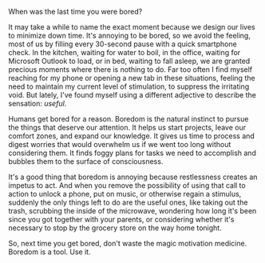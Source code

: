 When was the last time you were bored?

It may take a while to name the exact moment because we design our lives to
minimize down time. It's annoying to be bored, so we avoid the feeling, most of
us by filling every 30-second pause with a quick smartphone check. In the
kitchen, waiting for water to boil, in the office, waiting for Microsoft
Outlook to load, or in bed, waiting to fall asleep, we are granted precious
moments where there is nothing to do. Far too often I find myself reaching for
my phone or opening a new tab in these situations, feeling the need to maintain
my current level of stimulation, to suppress the irritating void. But lately,
I've found myself using a different adjective to describe the sensation:
*useful*.

Humans get bored for a reason. Boredom is the natural instinct to pursue the
things that deserve our attention. It helps us start projects, leave our
comfort zones, and expand our knowledge. It gives us time to process and digest
worries that would overwhelm us if we went too long without considering them.
It finds foggy plans for tasks we need to accomplish and bubbles them to the
surface of consciousness.

It's a good thing that boredom is annoying because restlessness creates an
impetus to act. And when you remove the possibility of using that call to
action to unlock a phone, put on music, or otherwise regain a stimulus,
suddenly the only things left to do are the useful ones, like taking out the
trash, scrubbing the inside of the microwave, wondering how long it's been
since you got together with your parents, or considering whether it's necessary
to stop by the grocery store on the way home tonight.

So, next time you get bored, don't waste the magic motivation medicine. Boredom
is a tool. Use it.
